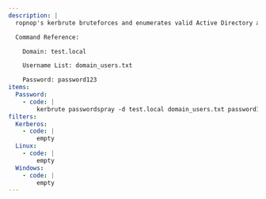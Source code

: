 ```yaml
---
description: |
  ropnop's kerbrute bruteforces and enumerates valid Active Directory accounts through Kerberos Pre-Authentication. The following command will perform a password spray account against a list of provided users given a password.

  Command Reference:

  	Domain: test.local

  	Username List: domain_users.txt

  	Password: password123
items:
  Password:
    - code: |
        kerbrute passwordspray -d test.local domain_users.txt password123
filters:
  Kerberos:
    - code: |
        empty
  Linux:
    - code: |
        empty
  Windows:
    - code: |
        empty
---
```

